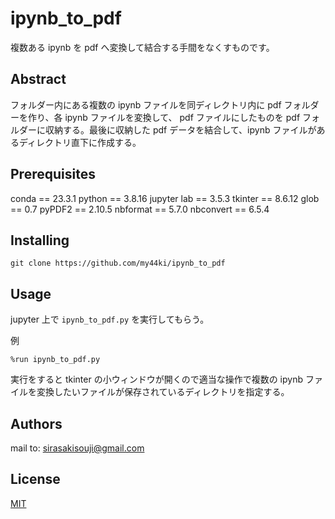 # ipynb_to_pdf
複数ある ipynb を pdf へ変換して結合する手間をなくすものです。

## Abstract

フォルダー内にある複数の ipynb ファイルを同ディレクトリ内に pdf フォルダーを作り、各 ipynb ファイルを変換して、 pdf ファイルにしたものを pdf フォルダーに収納する。最後に収納した pdf データを結合して、ipynb ファイルがあるディレクトリ直下に作成する。

## Prerequisites

conda == 23.3.1
python == 3.8.16
jupyter lab == 3.5.3
tkinter == 8.6.12
glob == 0.7
pyPDF2 == 2.10.5
nbformat == 5.7.0
nbconvert == 6.5.4


## Installing

    git clone https://github.com/my44ki/ipynb_to_pdf

## Usage
jupyter 上で `ipynb_to_pdf.py` を実行してもらう。  

例
```
%run ipynb_to_pdf.py
```
実行をすると tkinter の小ウィンドウが開くので適当な操作で複数の ipynb ファイルを変換したいファイルが保存されているディレクトリを指定する。  



## Authors
mail to: sirasakisouji@gmail.com

## License
  
[MIT](http://TomoakiTANAKA.mit-license.org)</blockquote>
